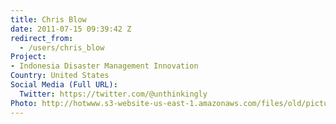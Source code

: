 ```yaml
---
title: Chris Blow
date: 2011-07-15 09:39:42 Z
redirect_from:
  - /users/chris_blow
Project:
- Indonesia Disaster Management Innovation
Country: United States
Social Media (Full URL):
  Twitter: https://twitter.com/@unthinkingly
Photo: http://hotwww.s3-website-us-east-1.amazonaws.com/files/old/pictures/picture-16-1433268781.jpg
---
```


